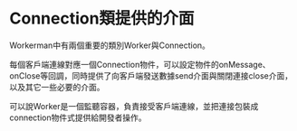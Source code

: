 # Connection類提供的介面

Workerman中有兩個重要的類別Worker與Connection。

每個客戶端連線對應一個Connection物件，可以設定物件的onMessage、onClose等回調，同時提供了向客戶端發送數據send介面與關閉連接close介面，以及其它一些必要的介面。

可以說Worker是一個監聽容器，負責接受客戶端連線，並把連接包裝成connection物件式提供給開發者操作。
